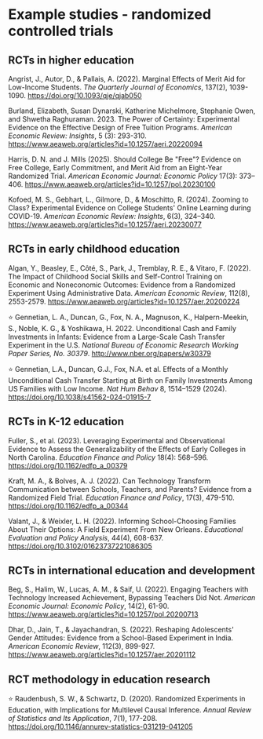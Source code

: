 # Example studies - randomized controlled trials

## RCTs in higher education

Angrist, J., Autor, D., & Pallais, A. (2022). Marginal Effects of Merit Aid for Low-Income Students. *The Quarterly Journal of Economics*, 137(2), 1039-1090. https://doi.org/10.1093/qje/qjab050

Burland, Elizabeth, Susan Dynarski, Katherine Michelmore, Stephanie Owen, and Shwetha Raghuraman. 2023. The Power of Certainty: Experimental Evidence on the Effective Design of Free Tuition Programs. *American Economic Review: Insights*, 5 (3): 293-310. https://www.aeaweb.org/articles?id=10.1257/aeri.20220094

Harris, D. N. and J. Mills (2025). Should College Be "Free"? Evidence on Free College, Early Commitment, and Merit Aid from an Eight-Year Randomized Trial. *American Economic Journal: Economic Policy* 17(3): 373–406. https://www.aeaweb.org/articles?id=10.1257/pol.20230100

Kofoed, M. S., Gebhart, L., Gilmore, D., & Moschitto, R. (2024). Zooming to Class? Experimental Evidence on College Students' Online Learning during COVID-19. *American Economic Review: Insights*, 6(3), 324–340. https://www.aeaweb.org/articles?id=10.1257/aeri.20230077

## RCTs in early childhood education

Algan, Y., Beasley, E., Côté, S., Park, J., Tremblay, R. E., & Vitaro, F. (2022). The Impact of Childhood Social Skills and Self-Control Training on Economic and Noneconomic Outcomes: Evidence from a Randomized Experiment Using Administrative Data. *American Economic Review*, 112(8), 2553-2579. https://www.aeaweb.org/articles?id=10.1257/aer.20200224 

:star: Gennetian, L. A., Duncan, G., Fox, N. A., Magnuson, K., Halpern-Meekin, S., Noble, K. G., & Yoshikawa, H. 2022. Unconditional Cash and Family Investments in Infants: Evidence from a Large-Scale Cash Transfer Experiment in the U.S. *National Bureau of Economic Research Working Paper Series, No. 30379*. http://www.nber.org/papers/w30379

:star: Gennetian, L.A., Duncan, G.J., Fox, N.A. et al. Effects of a Monthly Unconditional Cash Transfer Starting at Birth on Family Investments Among US Families with Low Income. *Nat Hum Behav* 8, 1514–1529 (2024). https://doi.org/10.1038/s41562-024-01915-7

## RCTs in K-12 education

Fuller, S., et al. (2023). Leveraging Experimental and Observational Evidence to Assess the Generalizability of the Effects of Early Colleges in North Carolina. *Education Finance and Policy* 18(4): 568–596. https://doi.org/10.1162/edfp_a_00379

Kraft, M. A., & Bolves, A. J. (2022). Can Technology Transform Communication between Schools, Teachers, and Parents? Evidence from a Randomized Field Trial. *Education Finance and Policy*, 17(3), 479-510. https://doi.org/10.1162/edfp_a_00344

Valant, J., & Weixler, L. H. (2022). Informing School-Choosing Families About Their Options: A Field Experiment From New Orleans. *Educational Evaluation and Policy Analysis*, 44(4), 608-637. https://doi.org/10.3102/01623737221086305

## RCTs in international education and development

Beg, S., Halim, W., Lucas, A. M., & Saif, U. (2022). Engaging Teachers with Technology Increased Achievement, Bypassing Teachers Did Not. *American Economic Journal: Economic Policy*, 14(2), 61-90. https://www.aeaweb.org/articles?id=10.1257/pol.20200713

Dhar, D., Jain, T., & Jayachandran, S. (2022). Reshaping Adolescents' Gender Attitudes: Evidence from a School-Based Experiment in India. *American Economic Review*, 112(3), 899-927. https://www.aeaweb.org/articles?id=10.1257/aer.20201112

## RCT methodology in education research

:star: Raudenbush, S. W., & Schwartz, D. (2020). Randomized Experiments in Education, with Implications for Multilevel Causal Inference. *Annual Review of Statistics and Its Application*, 7(1), 177-208. https://doi.org/10.1146/annurev-statistics-031219-041205
